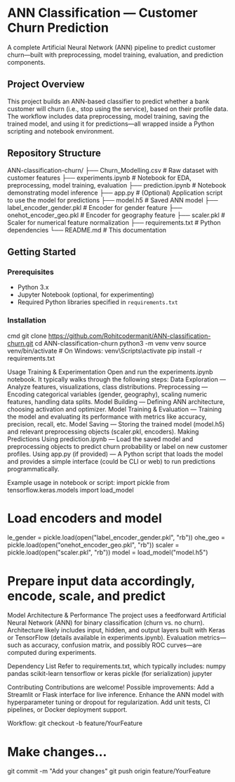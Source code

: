 # ANN Classification — Customer Churn Prediction
A complete Artificial Neural Network (ANN) pipeline to predict customer churn—built with preprocessing, model training, evaluation, and prediction components.

## Project Overview
This project builds an ANN-based classifier to predict whether a bank customer will churn (i.e., stop using the service), based on their profile data. The workflow includes data preprocessing, model training, saving the trained model, and using it for predictions—all wrapped inside a Python scripting and notebook environment.

## Repository Structure
ANN-classification-churn/
├── Churn_Modelling.csv # Raw dataset with customer features
├── experiments.ipynb # Notebook for EDA, preprocessing, model training, evaluation
├── prediction.ipynb # Notebook demonstrating model inference
├── app.py # (Optional) Application script to use the model for predictions
├── model.h5 # Saved ANN model
├── label_encoder_gender.pkl # Encoder for gender feature
├── onehot_encoder_geo.pkl # Encoder for geography feature
├── scaler.pkl # Scaler for numerical feature normalization
├── requirements.txt # Python dependencies
└── README.md # This documentation

## Getting Started
### Prerequisites
- Python 3.x
- Jupyter Notebook (optional, for experimenting)
- Required Python libraries specified in `requirements.txt`

### Installation
cmd
git clone https://github.com/Rohitcodermanit/ANN-classification-churn.git
cd ANN-classification-churn
python3 -m venv venv
source venv/bin/activate    # On Windows: venv\Scripts\activate
pip install -r requirements.txt

Usage
Training & Experimentation
Open and run the experiments.ipynb notebook. It typically walks through the following steps:
Data Exploration — Analyze features, visualizations, class distributions.
Preprocessing — Encoding categorical variables (gender, geography), scaling numeric features, handling data splits.
Model Building — Defining ANN architecture, choosing activation and optimizer.
Model Training & Evaluation — Training the model and evaluating its performance with metrics like accuracy, precision, recall, etc.
Model Saving — Storing the trained model (model.h5) and relevant preprocessing objects (scaler.pkl, encoders).
Making Predictions
Using prediction.ipynb — Load the saved model and preprocessing objects to predict churn probability or label on new customer profiles.
Using app.py (if provided) — A Python script that loads the model and provides a simple interface (could be CLI or web) to run predictions programmatically.

Example usage in notebook or script:
import pickle
from tensorflow.keras.models import load_model

# Load encoders and model
le_gender = pickle.load(open("label_encoder_gender.pkl", "rb"))
ohe_geo = pickle.load(open("onehot_encoder_geo.pkl", "rb"))
scaler = pickle.load(open("scaler.pkl", "rb"))
model = load_model("model.h5")

# Prepare input data accordingly, encode, scale, and predict
Model Architecture & Performance
The project uses a feedforward Artificial Neural Network (ANN) for binary classification (churn vs. no churn).
Architecture likely includes input, hidden, and output layers built with Keras or TensorFlow (details available in experiments.ipynb).
Evaluation metrics—such as accuracy, confusion matrix, and possibly ROC curves—are computed during experiments.

Dependency List
Refer to requirements.txt, which typically includes:
numpy
pandas
scikit-learn
tensorflow or keras
pickle (for serialization)
jupyter 

Contributing
Contributions are welcome! Possible improvements:
Add a Streamlit or Flask interface for live inference.
Enhance the ANN model with hyperparameter tuning or dropout for regularization.
Add unit tests, CI pipelines, or Docker deployment support.

Workflow:
git checkout -b feature/YourFeature
# Make changes...
git commit -m "Add your changes"
git push origin feature/YourFeature


